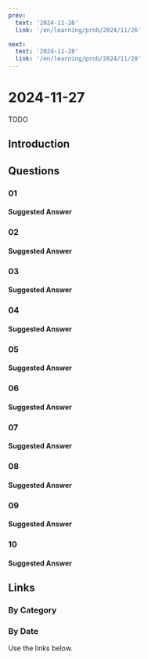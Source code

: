 ```yaml
---
prev:
  text: '2024-11-26'
  link: '/en/learning/prob/2024/11/26'

next:
  text: '2024-11-28'
  link: '/en/learning/prob/2024/11/28'
---
```


# 2024-11-27

TODO

<Badge type="danger" text="Bid"/>

## Introduction

## Questions

### 01

#### Suggested Answer

### 02

#### Suggested Answer

### 03

#### Suggested Answer

### 04

#### Suggested Answer

### 05

#### Suggested Answer

### 06

#### Suggested Answer

### 07

#### Suggested Answer

### 08

#### Suggested Answer

### 09

#### Suggested Answer

### 10

#### Suggested Answer

## Links

[<Badge type="tip" text="Go to Practice"/>](/en/practice/prob/2024/11/27)

### By Category

[<Badge type="tip" text="<--"/>](/en/learning/prob/2024/11/24)
[<Badge type="tip" text="Calendar"/>](/en/learning/calendar/2024/11)
[<Badge type="info" text="-->"/>](/en/learning/prob/2024/11/27#links)

### By Date

Use the links below.